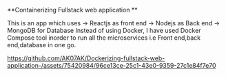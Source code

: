**Containerizing Fullstack web application **

This is an app which uses 
           -> Reactjs as front end
           -> Nodejs as Back end 
           -> MongoDB for Database 
Instead of using Docker, I have used Docker Compose tool inorder to run all the
microservices i.e Front end,back end,database in one go.

https://github.com/AK07AK/Dockerizing-fullstack-web-application-/assets/75420984/96ce13ce-25c1-43e0-9359-27c1e84f7e70
